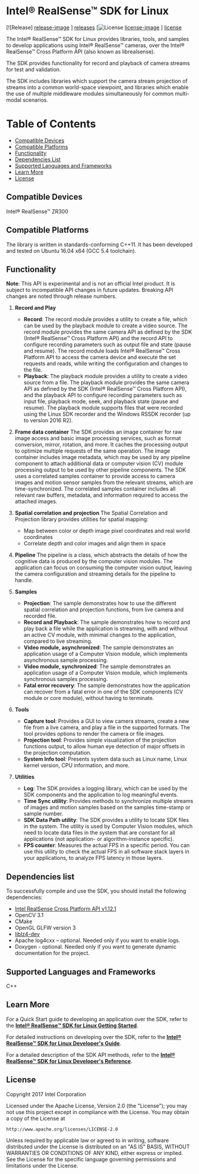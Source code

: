 # Intel® RealSense™ SDK for Linux


[![Release] [release-image] ] [releases]
[![License] [license-image] ] [license]

[release-image]: http://img.shields.io/badge/release-0.7.1-blue.svg?style=flat
[releases]: https://github.com/IntelRealSense/realsense_sdk/tree/v0.7.1

[license-image]: http://img.shields.io/badge/license-Apache--2-blue.svg?style=flat
[license]: LICENSE


The Intel® RealSense™ SDK for Linux provides libraries, tools, and samples to develop applications using Intel® RealSense™ cameras, over the Intel® RealSense™ Cross Platform API (also known as librealsense). 

The SDK provides functionality for record and playback of camera streams for test and validation. 

The SDK includes libraries which support the camera stream projection of streams into a common world-space viewpoint, and libraries which enable the use of multiple middleware modules simultaneously for common multi-modal scenarios.  

# Table of Contents 
* [Compatible Devices](#compatible-devices)
* [Compatible Platforms](#compatible-platforms)
* [Functionality](#functionality)
* [Dependencies List](#dependencies-list)
* [Supported Languages and Frameworks](#supported-languages-and-frameworks)
* [Learn More](#learn-more)
* [License](#license)

## Compatible Devices

Intel® RealSense™ ZR300


## Compatible Platforms

The library is written in standards-conforming C++11. 
It has been developed and tested on Ubuntu 16.04 x64 (GCC 5.4 toolchain).


## Functionality

**Note**: This API is experimental and is not an official Intel product. 
It is subject to incompatible API changes in future updates. Breaking API changes are noted through release numbers.

1. **Record and Play**    
    - **Record**: The record module provides a utility to create a file, which can be used by the playback module to create a video source.
    The record module provides the same camera API as defined by the SDK (Intel® RealSense™ Cross Platform API) and the record API to configure recording parameters such as output file and state (pause and resume).
    The record module loads Intel® RealSense™ Cross Platform API to access the camera device and execute the set requests and reads, while writing the configuration and changes to the file.
    - **Playback**: The playback module provides a utility to create a video source from a file. 
    The playback module provides the same camera API as defined by the SDK (Intel® RealSense™ Cross Platform API), and the playback API to configure recording parameters such as input file, playback mode, seek, and playback state (pause and resume).
    The playback module supports files that were recorded using the Linux SDK recorder and the Windows RSSDK recorder (up to version 2016 R2).
    
2. **Frame data container**
    The SDK provides an image container for raw image access and basic image processing services, 
    such as format conversion, mirror, rotation, and more. It caches the processing output to optimize multiple requests of the same operation.
    The image container includes image metadata, which may be used by any pipeline component to attach additional data or computer vision (CV) module processing output to be used by other pipeline components. The SDK uses a correlated samples container to provide access to camera images and motion sensor samples from the relevant streams, which are time-synchronized. The correlated samples container includes all relevant raw buffers, metadata, and information required to access the attached images. 
    
3. **Spatial correlation and projection**
    The Spatial Correlation and Projection library provides utilities for spatial mapping:
    - Map between color or depth image pixel coordinates and real world coordinates
    - Correlate depth and color images and align them in space
	
4. **Pipeline**
    The pipeline is a class, which abstracts the details of how the cognitive data is produced by the computer vision modules.
    The application can focus on consuming the computer vision output, leaving the camera configuration and streaming details for the pipeline to handle.

5. **Samples**
    - **Projection**: The sample demonstrates how to use the different spatial correlation and projection functions, from live camera and recorded file.
    - **Record and Playback**: The sample demonstrates how to record and play back a file while the application is streaming, with and without an active CV module,      with minimal changes to the application, compared to live streaming.
    - **Video module, asynchronized**: The sample demonstrates an application usage of a Computer Vision module, which implements asynchronous sample processing. 
    - **Video module, synchronized**: The sample demonstrates an application usage of a Computer Vision module, which implements synchronous samples processing.
    - **Fatal error recovery**: The sample demonstrates how the application can recover from a fatal error in one of the SDK components (CV module or core module), without having to terminate.
   
6. **Tools**
   - **Capture tool**: Provides a GUI to view camera streams, create a new file from a live camera, and play a file in the supported formats. The tool provides options to render the camera or file images.
   - **Projection tool**: Provides simple visualization of the projection functions output, to allow human eye detection of major offsets in the projection computation.
   - **System Info tool**: Presents system data such as Linux name, Linux kernel version, CPU information, and more.
   
7. **Utilities**
   - **Log**: The SDK provides a logging library, which can be used by the SDK components and the application to log meaningful events. 
   - **Time Sync utility**: Provides methods to synchronize multiple streams of images and motion samples based on the samples time-stamp or sample number. 
   - **SDK Data Path utility**: The SDK provides a utility to locate SDK files in the system.
     The utility is used by Computer Vision  modules, which need to locate data files in the system that are constant for all applications (not application- or algorithm-instance specific).
   - **FPS counter**:  Measures the actual FPS in a specific period. You can use this utility to check the actual FPS in all software stack layers in your applications, to analyze FPS latency in those layers.


## Dependencies list

To successfully compile and use the SDK, you should install the following dependencies:

 - [Intel RealSense Cross Platform API v1.12.1](https://github.com/IntelRealSense/librealsense/tree/v1.12.1)
 - OpenCV 3.1
 - CMake
 - OpenGL GLFW version 3
 - [liblz4-dev](https://github.com/lz4/lz4)
 - Apache log4cxx – optional. Needed only if you want to enable logs.
 - Doxygen - optional. Needed only if you want to generate dynamic documentation for the project. 

## Supported Languages and Frameworks

C++ 
 
## Learn More


For a Quick Start guide to developing an application over the SDK, refer to the [**Intel® RealSense™ SDK for Linux Getting Started**](https://software.intel.com/sites/products/realsense/sdk/getting_started.html).

For detailed instructions on developing over the SDK, refer to the [**Intel® RealSense™ SDK for Linux Developer's Guide**](https://software.intel.com/sites/products/realsense/sdk/developer_guide.html).

For a detailed description of the SDK API methods, refer to the [**Intel® RealSense™ SDK for Linux Developer's Reference**](https://software.intel.com/sites/products/realsense/sdk/).



## License

Copyright 2017 Intel Corporation

Licensed under the Apache License, Version 2.0 (the "License");
you may not use this project except in compliance with the License.
You may obtain a copy of the License at

    http://www.apache.org/licenses/LICENSE-2.0

Unless required by applicable law or agreed to in writing, software
distributed under the License is distributed on an "AS IS" BASIS,
WITHOUT WARRANTIES OR CONDITIONS OF ANY KIND, either express or implied.
See the License for the specific language governing permissions and
limitations under the License.